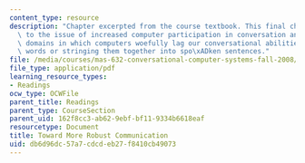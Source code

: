 ```yaml
---
content_type: resource
description: "Chapter excerpted from the course textbook. This final chapter returns\
  \ to the issue of increased computer participation in conversation and poses several\
  \ domains in which computers woefully lag our conversational abilities beyond hearing\
  \ words or stringing them together into spo\xADken sentences."
file: /media/courses/mas-632-conversational-computer-systems-fall-2008/db6d96dc57a7cdcdeb27f8410cb49073_schmandt_ch13.pdf
file_type: application/pdf
learning_resource_types:
- Readings
ocw_type: OCWFile
parent_title: Readings
parent_type: CourseSection
parent_uid: 162f8cc3-ab62-9ebf-bf11-9334b6618eaf
resourcetype: Document
title: Toward More Robust Communication
uid: db6d96dc-57a7-cdcd-eb27-f8410cb49073
---
```

